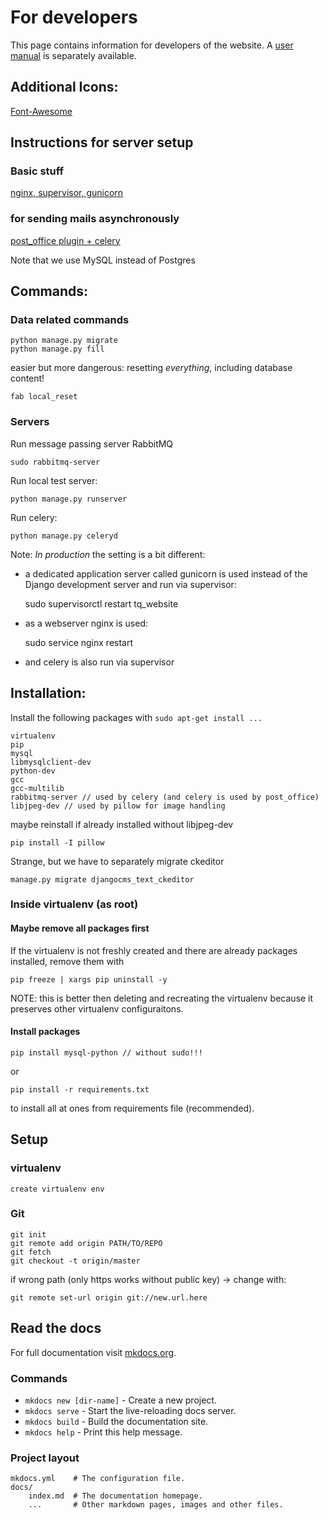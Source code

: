 # For developers

This page contains information for developers of the website. A [user manual](index.md) is separately available.

## Additional Icons:
[Font-Awesome](http://fortawesome.github.io/Font-Awesome/icons/)
 
## Instructions for server setup

### Basic stuff
[nginx, supervisor, gunicorn](http://michal.karzynski.pl/blog/2013/06/09/django-nginx-gunicorn-virtualenv-supervisor/)

### for sending mails asynchronously
[post_office plugin + celery](http://scanova.io/blog/engineering/2014/05/05/asynchronous-email-sending-using-django-post_office-celery/)

Note that we use MySQL instead of Postgres

## Commands:

### Data related commands

	python manage.py migrate
	python manage.py fill

easier but more dangerous: resetting *everything*, including database content!

	fab local_reset

### Servers

Run message passing server RabbitMQ

	sudo rabbitmq-server
	
Run local test server:

	python manage.py runserver

Run celery:

	python manage.py celeryd

Note: *In production* the setting is a bit different:

* a dedicated application server called gunicorn is used instead of the Django development server and run via supervisor:

	sudo supervisorctl restart tq_website
	
* as a webserver nginx is used:

	sudo service nginx restart

* and celery is also run via supervisor


	

## Installation:

Install the following packages with `sudo apt-get install ...`

	virtualenv
	pip
	mysql
	libmysqlclient-dev
	python-dev
	gcc
	gcc-multilib
	rabbitmq-server // used by celery (and celery is used by post_office)
	libjpeg-dev // used by pillow for image handling

maybe reinstall if already installed without libjpeg-dev

	pip install -I pillow

Strange, but we have to separately migrate ckeditor

	manage.py migrate djangocms_text_ckeditor



### Inside virtualenv (as root)

#### Maybe remove all packages first

If the virtualenv is not freshly created and there are already packages installed, remove them with

	pip freeze | xargs pip uninstall -y
	
NOTE: this is better then deleting and recreating the virtualenv because it preserves other virtualenv configuraitons.
	
#### Install packages

	pip install mysql-python // without sudo!!!

or

	pip install -r requirements.txt
	
to install all at ones from requirements file (recommended).

## Setup


### virtualenv

	create virtualenv env


### Git


	git init
	git remote add origin PATH/TO/REPO
	git fetch
	git checkout -t origin/master

if wrong path (only https works without public key) -> change with:

	git remote set-url origin git://new.url.here

## Read the docs

For full documentation visit [mkdocs.org](http://mkdocs.org).

### Commands

* `mkdocs new [dir-name]` - Create a new project.
* `mkdocs serve` - Start the live-reloading docs server.
* `mkdocs build` - Build the documentation site.
* `mkdocs help` - Print this help message.

### Project layout

    mkdocs.yml    # The configuration file.
    docs/
        index.md  # The documentation homepage.
        ...       # Other markdown pages, images and other files.
